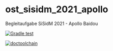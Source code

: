 # ost_sisidm_2021_apollo
Begleitaufgabe SiSidM 2021 - Apollo Baidou

[![Gradle test](https://github.com/rocko/ost_sisidm_2021_apollo/actions/workflows/gradle_test.yml/badge.svg)](https://github.com/rocko/ost_sisidm_2021_apollo/actions/workflows/gradle_test.yml)

[![doctoolchain](https://github.com/rocko/ost_sisidm_2021_apollo/actions/workflows/doctoolchain.yml/badge.svg)](https://github.com/rocko/ost_sisidm_2021_apollo/actions/workflows/doctoolchain.yml)
